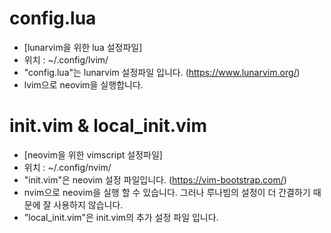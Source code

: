 # config.lua 
- [lunarvim을 위한 lua 설정파일]
- 위치 : ~/.config/lvim/
- "config.lua"는 lunarvim 설정파일 입니다. (https://www.lunarvim.org/)
- lvim으로 neovim을 실행합니다.

# init.vim & local_init.vim
- [neovim을 위한 vimscript 설정파일]
- 위치 : ~/.config/nvim/
- "init.vim"은 neovim 설정 파일입니다. (https://vim-bootstrap.com/)
- nvim으로 neovim을 실행 할 수 있습니다. 그러나 루나빔의 설정이 더 간결하기 때문에 잘 사용하지 않습니다.
- "local_init.vim"은 init.vim의 추가 설정 파일 입니다. 
